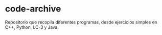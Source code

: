 # code-archive
Repositorio que recopila diferentes programas, desde ejercicios simples en C++, Python, LC-3 y Java.
